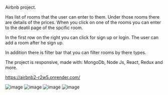 Airbnb project.

Has list of rooms that the user can enter to them.
Under those rooms there are details of the prices.
When you click on one of the rooms you can enter to the deatil page of the spcific room.

In the first row on the right you can click for sign up or login.
The user can add a room after he sign up.

In addition there is filter bar that you can filter rooms by there types.

The project is responsive, made with: MongoDb, Node Js, React, Redux and more.  

https://airbnb2-r2w5.onrender.com/

![image](https://github.com/ravePinchas/Final-Project/assets/57952952/006b995a-a227-42f8-bc64-f5a447dca0cd)
![image](https://github.com/ravePinchas/Final-Project/assets/57952952/35c8dfa7-94e0-4bd2-85af-efd4d0644c14)
![image](https://github.com/ravePinchas/Final-Project/assets/57952952/5fd247c1-16f4-4282-baec-0bf89c69dc6d)
![image](https://github.com/ravePinchas/Final-Project/assets/57952952/abf5c15b-7915-442a-8587-bdf00cb906b4)
